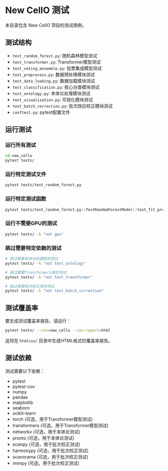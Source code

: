 # New CellO 测试

本目录包含 New CellO 项目的测试用例。

## 测试结构

- `test_random_forest.py`: 随机森林模型测试
- `test_transformer.py`: Transformer模型测试
- `test_voting_ensemble.py`: 投票集成模型测试
- `test_preprocess.py`: 数据预处理模块测试
- `test_data_loading.py`: 数据加载模块测试
- `test_classification.py`: 核心分类模块测试
- `test_ontology.py`: 本体论处理模块测试
- `test_visualization.py`: 可视化模块测试
- `test_batch_correction.py`: 批次效应校正模块测试
- `conftest.py`: pytest配置文件

## 运行测试

### 运行所有测试

```bash
cd new_cello
pytest tests/
```

### 运行特定测试文件

```bash
pytest tests/test_random_forest.py
```

### 运行特定测试函数

```bash
pytest tests/test_random_forest.py::TestRandomForestModel::test_fit_predict
```

### 运行不需要GPU的测试

```bash
pytest tests/ -k "not gpu"
```

### 跳过需要特定依赖的测试

```bash
# 跳过需要本体论处理库的测试
pytest tests/ -k "not test_ontology"

# 跳过需要Transformers库的测试
pytest tests/ -k "not test_transformer"

# 跳过需要批次校正库的测试
pytest tests/ -k "not test_batch_correction"
```

## 测试覆盖率

要生成测试覆盖率报告，请运行：

```bash
pytest tests/ --cov=new_cello --cov-report=html
```

这将在 `htmlcov/` 目录中生成HTML格式的覆盖率报告。

## 测试依赖

测试需要以下依赖：

- pytest
- pytest-cov
- numpy
- pandas
- matplotlib
- seaborn
- scikit-learn
- torch (可选，用于Transformer模型测试)
- transformers (可选，用于Transformer模型测试)
- networkx (可选，用于本体论测试)
- pronto (可选，用于本体论测试)
- scanpy (可选，用于批次校正测试)
- harmonypy (可选，用于批次校正测试)
- scanorama (可选，用于批次校正测试)
- mnnpy (可选，用于批次校正测试) 